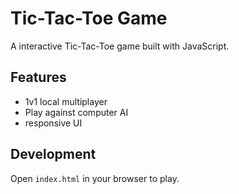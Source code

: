 # Tic-Tac-Toe Game

A interactive Tic-Tac-Toe game built with JavaScript.

## Features

- 1v1 local multiplayer
- Play against computer AI
- responsive UI

## Development

Open `index.html` in your browser to play.
